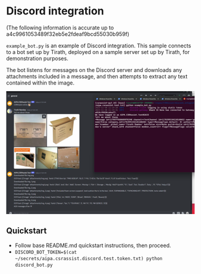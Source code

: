 # Discord integration

(The following information is accurate up to a4c9961053489f32eb5e2fdeaf9bcd55030b959f)

`example_bot.py` is an example of Discord integration. This sample connects to a bot set up by
Tirath, deployed on a sample server set up by Tirath, for demonstration purposes.

The bot listens for messages on the Discord server and downloads any attachments included in a
message, and then attempts to extract any text contained within the image.

![Discord message with two attachments downloaded by the bot](screenshot.png "Screenshot")

## Quickstart
* Follow base README.md quickstart instructions, then proceed.
* `DISCORD_BOT_TOKEN=$(cat ~/secrets/aipa.csrassist.discord.test.token.txt) python discord_bot.py`
